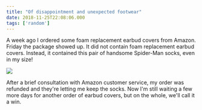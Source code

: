 ```yaml
---
title: "Of disappointment and unexpected footwear"
date: 2018-11-25T22:08:06.000
tags: ['random']
---
```


A week ago I ordered some foam replacement earbud covers from Amazon. Friday the package showed up. It did not contain foam replacement earbud covers. Instead, it contained this pair of handsome Spider-Man socks, even in my size!

![](/images/2018/spidey-socks.jpeg)

After a brief consultation with Amazon customer service, my order was refunded and they're letting me keep the socks. Now I'm still waiting a few more days for another order of earbud covers, but on the whole, we'll call it a win.
